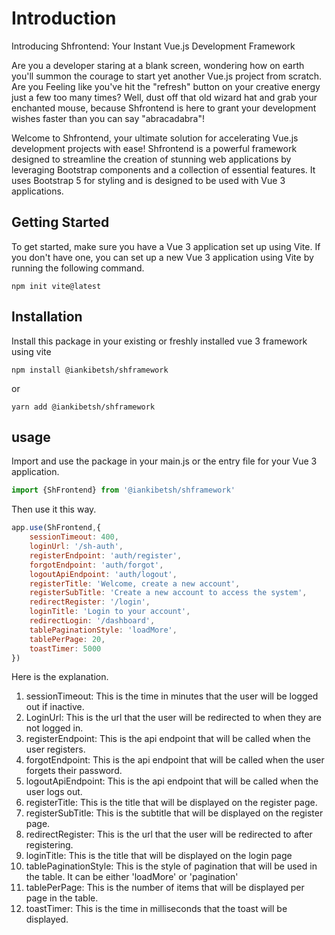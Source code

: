 # Introduction
Introducing Shfrontend: Your Instant Vue.js Development Framework

Are you a developer staring at a blank screen, wondering how on earth you'll summon the courage to start yet another Vue.js project from scratch. 
Are you Feeling like you've hit the "refresh" button on your creative energy just a 
few too many times? Well, dust off that old wizard hat and grab your enchanted mouse, because Shfrontend is here to grant your development wishes faster than you can say "abracadabra"!


Welcome to Shfrontend, your ultimate solution for accelerating Vue.js development projects with ease! Shfrontend is a powerful framework designed to streamline the creation of stunning web applications by leveraging Bootstrap components and a collection of essential features.
It uses Bootstrap 5 for styling and is designed to be used with Vue 3 applications.

## Getting Started

To get started, make sure you have a Vue 3 application set up using Vite. If you don't have one, you can set up a new Vue 3 application using Vite by running the following command.

```shell
npm init vite@latest
```
## Installation

Install this package in your existing or freshly installed vue 3 framework using vite

```shell
npm install @iankibetsh/shframework
```

or

```
yarn add @iankibetsh/shframework
```

## usage
Import and use the package in your main.js or the entry file for your Vue 3 application.

```javascript
import {ShFrontend} from '@iankibetsh/shframework'
```

Then use it this way.

```javascript
app.use(ShFrontend,{
    sessionTimeout: 400,
    loginUrl: '/sh-auth',
    registerEndpoint: 'auth/register',
    forgotEndpoint: 'auth/forgot',
    logoutApiEndpoint: 'auth/logout',
    registerTitle: 'Welcome, create a new account',
    registerSubTitle: 'Create a new account to access the system',
    redirectRegister: '/login',
    loginTitle: 'Login to your account',
    redirectLogin: '/dashboard',
    tablePaginationStyle: 'loadMore',
    tablePerPage: 20,
    toastTimer: 5000
})
```

Here is the explanation.

1. sessionTimeout: This is the time in minutes that the user will be logged out if inactive.
2. LoginUrl: This is the url that the user will be redirected to when they are not logged in.
3. registerEndpoint: This is the api endpoint that will be called when the user registers.
4. forgotEndpoint: This is the api endpoint that will be called when the user forgets their password.
5. logoutApiEndpoint: This is the api endpoint that will be called when the user logs out.
4. registerTitle: This is the title that will be displayed on the register page.
5. registerSubTitle: This is the subtitle that will be displayed on the register page.
6. redirectRegister: This is the url that the user will be redirected to after registering.
7. loginTitle: This is the title that will be displayed on the login page
8. tablePaginationStyle: This is the style of pagination that will be used in the table. It can be either 'loadMore' or 'pagination'
9. tablePerPage: This is the number of items that will be displayed per page in the table.
10. toastTimer: This is the time in milliseconds that the toast will be displayed.

